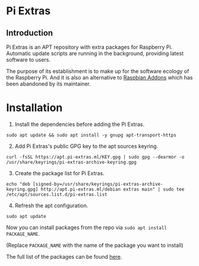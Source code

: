 # Pi Extras
## Introduction
Pi Extras is an APT repository with extra packages for Raspberry Pi. Automatic update scripts are running in the background, providing latest software to users.

The purpose of its establishment is to make up for the software ecology of the Raspberry Pi. And it is also an alternative to [Raspbian Addons](https://github.com/raspbian-addons) which has been abandoned by its maintainer.

# Installation
1. Install the dependencies before adding the Pi Extras.
```
sudo apt update && sudo apt install -y gnupg apt-transport-https
```
2. Add Pi Extras's public GPG key to the apt sources keyring.
```
curl -fsSL https://apt.pi-extras.ml/KEY.gpg | sudo gpg --dearmor -o /usr/share/keyrings/pi-extras-archive-keyring.gpg
```
3. Create the package list for Pi Extras.
```
echo "deb [signed-by=/usr/share/keyrings/pi-extras-archive-keyring.gpg] http://apt.pi-extras.ml/debian extras main" | sudo tee /etc/apt/sources.list.d/pi-extras.list
```
4. Refresh the apt configuration.
```
sudo apt update
```

Now you can install packages from the repo via `sudo apt install PACKAGE_NAME`.

(Replace `PACKAGE_NAME` with the name of the package you want to install)

The full list of the packages can be found [here](https://apt.pi-extras.ml/debian/pool/main/).
